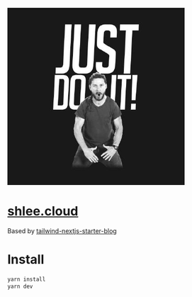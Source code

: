 ![tailwind-nextjs-banner](/public/static/images/twitter-card.png)

# [shlee.cloud](https://shlee.cloud)
Based by [tailwind-nextjs-starter-blog](https://github.com/timlrx/tailwind-nextjs-starter-blog)

# Install
```
yarn install
yarn dev
```
